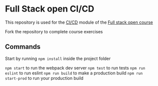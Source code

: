 # Full Stack open CI/CD

This repository is used for the [CI/CD](https://fullstackopen.com/en/part11) module of the [Full stack open course](https://fullstackopen.com/en/)

Fork the repository to complete course exercises

## Commands

Start by running `npm install` inside the project folder

`npm start` to run the webpack dev server
`npm test` to run tests
`npm run eslint` to run eslint
`npm run build` to make a production build
`npm run start-prod` to run your production build
